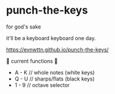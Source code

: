 # punch-the-keys
for god's sake

it'll be a keyboard keyboard one day. 

https://evnwttn.github.io/punch-the-keys/

🌴 current functions 🌴
- A - K // whole notes (white keys)
- Q - U // sharps/flats (black keys)
- 1 - 9 // octave selector
